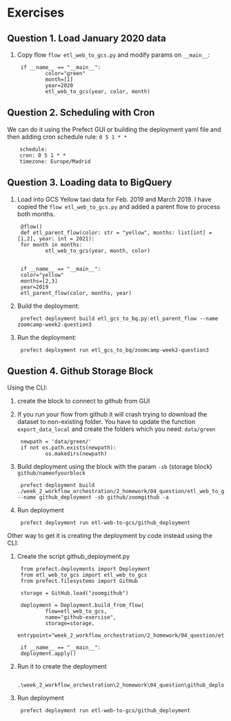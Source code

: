 # Exercises
## Question 1. Load January 2020 data
1. Copy flow ``flow etl_web_to_gcs.py`` and modify params on ``__main__``:

        if __name__ == "__main__":
                color="green"
                month=[1]
                year=2020
                etl_web_to_gcs(year, color, month)

## Question 2. Scheduling with Cron
We can do it using the Prefect GUI or building the deployment yaml file and then adding cron schedule rule: ``0 5 1 * *``

        schedule: 
        cron: 0 5 1 * *
        timezone: Europe/Madrid

## Question 3. Loading data to BigQuery
1. Load into GCS Yellow taxi data for Feb. 2019 and March 2019. I have copied the ``flow etl_web_to_gcs.py`` and added a parent flow to process both months.

        @flow()
        def etl_parent_flow(color: str = "yellow", months: list[int] = [1,2], year: int = 2021):
        for month in months:
                etl_web_to_gcs(year, month, color)
        

        if __name__ == "__main__":
        color="yellow"
        months=[2,3]
        year=2019
        etl_parent_flow(color, months, year)

2. Build the deployment:

        prefect deployment build etl_gcs_to_bq.py:etl_parent_flow --name zoomcamp-week2-question3

3. Run the deployment:

        prefect deployment run etl_gcs_to_bq/zoomcamp-week2-question3   
        

## Question 4. Github Storage Block 
Using the CLI:

1. create the block to connect to github from GUI

2. If you run your flow from github it will crash trying to download the dataset to non-existing folder. You have to update the function  ``export_data_local`` and create the folders which you need:  ``data/green ``

        newpath = 'data/green/' 
        if not os.path.exists(newpath):
                os.makedirs(newpath)

3. Build deployment using the block with the param ``-sb`` (storage block) ``github/nameofyourblock``

        prefect deployment build ./week_2_workflow_orchestration/2_homework/04_question/etl_web_to_gcs.py:etl_web_to_gcs --name github_deployment -sb github/zoomgithub -a
        
3. Run deployment

        prefect deployment run etl-web-to-gcs/github_deployment   


Other way to get it is creating the deployment by code instead using the CLI:


1. Create the script github_deployment.py

        from prefect.deployments import Deployment
        from etl_web_to_gcs import etl_web_to_gcs
        from prefect.filesystems import GitHub 

        storage = GitHub.load("zoomgithub")

        deployment = Deployment.build_from_flow(
                flow=etl_web_to_gcs,
                name="github-exercise",
                storage=storage,
                entrypoint="week_2_workflow_orchestration/2_homework/04_question/etl_web_to_gcs.py:etl_web_to_gcs")

        if __name__ == "__main__":
        deployment.apply()

2. Run it to create the deployment

        .\week_2_workflow_orchestration\2_homework\04_question\github_deployment.py

3. Run deployment

        prefect deployment run etl-web-to-gcs/github_deployment   

